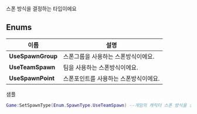 
스폰 방식을 결정하는 타입이에요 
## **Enums**

 **이름** | **설명** |
 --- | --- |
**UseSpawnGroup** |스폰그룹을 사용하는 스폰방식이에요. |
**UseTeamSpawn** |팀을 사용하는 스폰방식이에요. |
**UseSpawnPoint** |스폰포인트를 사용하는 스폰방식이에요. |

샘플 

```lua
Game:SetSpawnType(Enum.SpawnType.UseTeamSpawn) --게임의 캐릭터 스폰 방식을 설정해요.
```
